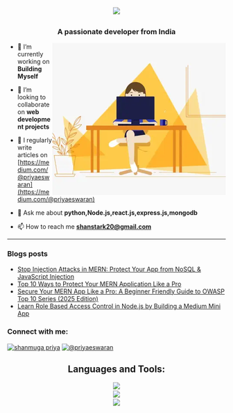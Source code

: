 <h1 align="center">
    <img src="https://readme-typing-svg.herokuapp.com/?font=Righteous&size=35&center=true&vCenter=true&width=500&height=70&duration=4000&lines=Hi+There!+👋;+I'm+Shanmuga+Priya!;" />
</h1>

<h3 align="center">A passionate developer from India</h3>
<img alt="profile gif" align="right" src=".github/workflows/ezgif.com-resize (1).webp">


- 🔭 I’m currently working on **Building Myself**

- 👯 I’m looking to collaborate on **web development projects**

- 📝 I regularly write articles on [https://medium.com/@priyaeswaran](https://medium.com/@priyaeswaran)

- 💬 Ask me about **python,Node.js,react.js,express.js,mongodb**

- 📫 How to reach me **shanstark20@gmail.com**

<hr>

### Blogs posts
<!-- BLOG-POST-LIST:START -->
- [Stop Injection Attacks in MERN: Protect Your App from NoSQL &amp; JavaScript Injection](https://medium.com/codeelevation/stop-injection-attacks-in-mern-protect-your-app-from-nosql-javascript-injection-b6e380dfc28c?source=rss-97f138d31355------2)
- [Top 10 Ways to Protect Your MERN Application Like a Pro](https://code.likeagirl.io/top-10-ways-to-protect-your-mern-application-like-a-pro-2e627da2585c?source=rss-97f138d31355------2)
- [Secure Your MERN App Like a Pro: A Beginner Friendly Guide to OWASP Top 10 Series &lpar;2025 Edition&rpar;](https://medium.com/codeelevation/secure-your-mern-app-like-a-pro-a-beginner-friendly-guide-to-owasp-top-10-series-2025-edition-5fd5ba4fc2f7?source=rss-97f138d31355------2)
- [Learn Role Based Access Control in Node.js by Building a Medium Mini App](https://medium.com/codeelevation/learn-role-based-access-control-in-node-js-by-building-a-medium-mini-app-ed0fe79f4e5e?source=rss-97f138d31355------2)
<!-- BLOG-POST-LIST:END -->



<h3 align="left">Connect with me:</h3>
<p align="left">
<a href="https://www.linkedin.com/in/shanmuga-priya-e-tech2" target="blank"><img align="center" src="https://raw.githubusercontent.com/rahuldkjain/github-profile-readme-generator/master/src/images/icons/Social/linked-in-alt.svg" alt="shanmuga priya" height="30" width="40" /></a>
<a href="https://medium.com/@priyaeswaran" target="blank"><img align="center" src="https://raw.githubusercontent.com/rahuldkjain/github-profile-readme-generator/master/src/images/icons/Social/medium.svg" alt="@priyaeswaran" height="30" width="40" /></a>
</p>


<h2 align="center">Languages and Tools:</h2>

<div align="center">
    <img src="https://skillicons.dev/icons?i=html,css,javascript,react,nodejs,express" /><br>
    <img src="https://skillicons.dev/icons?i=redux,tailwindcss,python,flask,mongodb,pug" /><br>
    <img src ="https://skillicons.dev/icons?i=vscode,github,git,postman" /><br>
</div>






